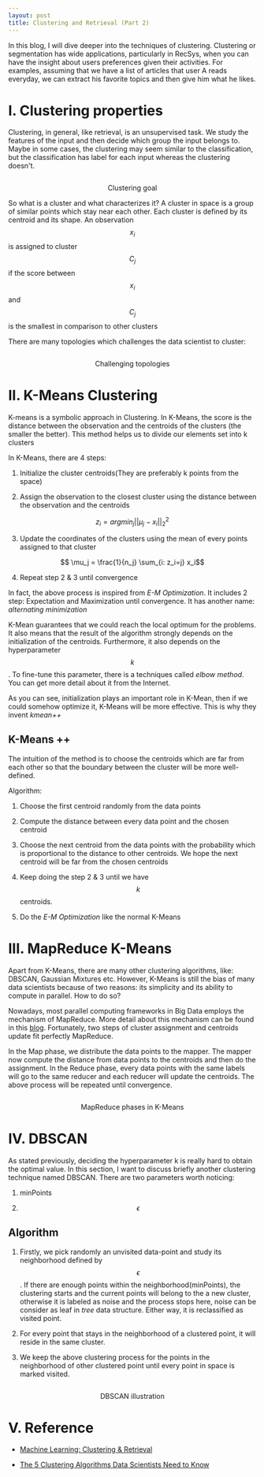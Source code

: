 ```yaml
---
layout: post
title: Clustering and Retrieval (Part 2)
---
```


In this blog, I will dive deeper into the techniques of clustering. Clustering or segmentation has wide applications, particularly in RecSys, when you can have the insight about users preferences given their activities. For examples, assuming that we have a list of articles that user A reads everyday, we can extract his favorite topics and then give him what he likes.

# I. Clustering properties

Clustering, in general, like retrieval, is an unsupervised task. We study the features of the input and then decide which group the input belongs to. Maybe in some cases, the clustering may seem similar to the classification, but the classification has label for each input whereas the clustering doesn't.

<p align="center">
 <img src="/_image/clustering/goal.png" alt="" align="middle">
 <div align="center"> Clustering goal</div>
</p>

So what is a cluster and what characterizes it? A cluster in space is a group of similar points which stay near each other. Each cluster is defined by its centroid and its shape. An observation $$x_i$$ is assigned to cluster $$C_j$$ if the score between $$x_i$$ and $$C_j$$ is the smallest in comparison to other clusters

There are many topologies which challenges the data scientist to cluster:

<p align="center">
 <img src="/_image/clustering/challenge.png" alt="" align="middle">
 <div align="center"> Challenging topologies</div>
</p>

# II. K-Means Clustering

K-means is a symbolic approach in Clustering. In K-Means, the score is the distance between the observation and the centroids of the clusters (the smaller the better). This method helps us to divide our elements set into k clusters

In K-Means, there are 4 steps:

1. Initialize the cluster centroids(They are preferably k points from the space)

2. Assign the observation to the closest cluster using the distance between the observation and the centroids

$$ z_i = argmin_j ||\mu_j - x_i||^2_2$$

3. Update the coordinates of the clusters using the mean of every points assigned to that cluster

$$ \mu_j = \frac{1}{n_j} \sum_{i: z_i=j} x_i$$

4. Repeat step 2 & 3 until convergence

In fact, the above process is inspired from _E-M Optimization_. It includes 2 step: Expectation and Maximization until convergence. It has another name: _alternating minimization_

K-Mean guarantees that we could reach the local optimum for the problems. It also means that the result of the algorithm strongly depends on the initialization of the centroids. Furthermore, it also depends on the hyperparameter $$k$$. To fine-tune this parameter, there is a techniques called _elbow method_. You can get more detail about it from the Internet.

As you can see, initialization plays an important role in K-Mean, then if we could somehow optimize it, K-Means will be more effective. This is why they invent _kmean++_

## K-Means ++

The intuition of the method is to choose the centroids which are far from each other so that the boundary between the cluster will be more well-defined.

Algorithm:

1. Choose the first centroid randomly from the data points

2. Compute the distance between every data point and the chosen centroid

3. Choose the next centroid from the data points with the probability which is proportional to the distance to other centroids. We hope the next centroid will be far from the chosen centroids

4. Keep doing the step 2 & 3 until we have $$k$$ centroids.

5. Do the *E-M Optimization* like the normal K-Means

# III. MapReduce K-Means

Apart from K-Means, there are many other clustering algorithms, like: DBSCAN, Gaussian Mixtures etc. However, K-Means is still the bias of many data scientists because of two reasons: its simplicity and its ability to compute in parallel. How to do so?

Nowadays, most parallel computing frameworks in Big Data employs the mechanism of MapReduce. More detail about this mechanism can be found in this [blog](/2018-10-30-apache-hadoop-introduction/). Fortunately, two steps of cluster assignment and centroids update fit perfectly MapReduce.

In the Map phase, we distribute the data points to the mapper. The mapper now compute the distance from data points to the centroids and then do the assignment. In the Reduce phase, every data points with the same labels will go to the same reducer and each reducer will update the centroids. The above process will be repeated until convergence.

<p align="center">
 <img src="/_image/clustering/mapreduce.png" alt="" align="middle">
 <div align="center"> MapReduce phases in K-Means</div>
</p>

# IV. DBSCAN

As stated previously, deciding the hyperparameter k is really hard to obtain the optimal value. In this section, I want to discuss briefly another clustering technique named DBSCAN. There are two parameters worth noticing:

1. minPoints

2. $$\epsilon$$

## Algorithm

1. Firstly, we pick randomly an unvisited data-point and study its neighborhood defined by $$\epsilon$$. If there are enough points within the neighborhood(minPoints), the clustering starts and the current points will belong to the a new cluster, otherwise it is labeled as noise and the process stops here, noise can be consider as leaf in _tree_ data structure. Either way, it is reclassified as visited point.

2. For every point that stays in the neighborhood of a clustered point, it will reside in the same cluster. 

3. We keep the above clustering process for the points in the neighborhood of other clustered point until every point in space is marked visited.

<p align="center">
 <img src="/_image/clustering/dbscan.gif" alt="" align="middle">
 <div align="center"> DBSCAN illustration</div>
</p>

# V. Reference

* [Machine Learning: Clustering & Retrieval](https://www.coursera.org/learn/ml-clustering-and-retrieval/home/welcome)

* [The 5 Clustering Algorithms Data Scientists Need to Know](https://towardsdatascience.com/the-5-clustering-algorithms-data-scientists-need-to-know-a36d136ef68)